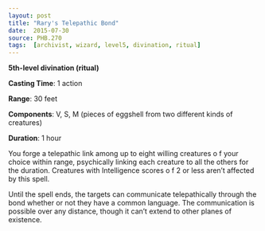```yaml
---
layout: post
title: "Rary's Telepathic Bond"
date:  2015-07-30
source: PHB.270
tags:  [archivist, wizard, level5, divination, ritual]
---
```


**5th-level divination (ritual)**

**Casting Time**: 1 action

**Range**: 30 feet

**Components**: V, S, M (pieces of eggshell from two different kinds of creatures)

**Duration**: 1 hour

You forge a telepathic link among up to eight willing creatures o f your choice within range, psychically linking each creature to all the others for the duration. Creatures with Intelligence scores o f 2 or less aren’t affected by this spell.

Until the spell ends, the targets can communicate telepathically through the bond whether or not they have a common language. The communication is possible over any distance, though it can’t extend to other planes of existence.
